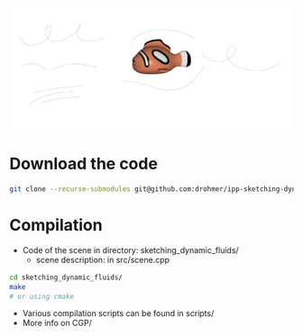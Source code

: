 ![Thumbnail](thumbnail.jpg)

# Download the code

```bash
git clone --recurse-submodules git@github.com:drohmer/ipp-sketching-dynamic-fluid.git
```

# Compilation

* Code of the scene in directory: sketching_dynamic_fluids/
  * scene description: in src/scene.cpp

```bash
cd sketching_dynamic_fluids/
make
# or using cmake
```

* Various compilation scripts can be found in scripts/
* More info on CGP/
